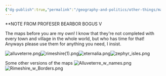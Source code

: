 ```yaml
---
{"dg-publish":true,"permalink":"/geography-and-politics/other-things/map-of-mistania/"}
---
```


**NOTE FROM PROFESER BEARBOR BOGUS V

The maps before you are my own! I know that they're not completed with every town and village in the whole world, but who has time for that! Anyways please use them for anything you need, I insist.

![alluveterre.png](/img/user/Miscellaneous/alluveterre.png)![rimeshire(1).png](/img/user/Miscellaneous/rimeshire(1).png)![eternalia.png](/img/user/Miscellaneous/eternalia.png)![zephyr_isles.png](/img/user/Miscellaneous/zephyr_isles.png)

Some other versions of the maps
![Alluveterre_w_names.png](/img/user/Miscellaneous/Alluveterre_w_names.png)
![Rimeshire_w_Borders.png](/img/user/Miscellaneous/Rimeshire_w_Borders.png)

